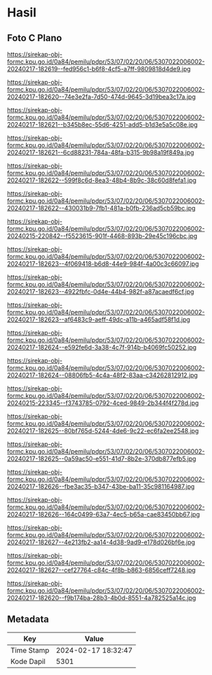 # Hasil

## Foto C Plano

https://sirekap-obj-formc.kpu.go.id/0a84/pemilu/pdpr/53/07/02/20/06/5307022006002-20240217-182619--fed956c1-b6f8-4cf5-a7ff-9809818d4de9.jpg

https://sirekap-obj-formc.kpu.go.id/0a84/pemilu/pdpr/53/07/02/20/06/5307022006002-20240217-182620--74e3e2fa-7d50-474d-9645-3d19bea3c17a.jpg

https://sirekap-obj-formc.kpu.go.id/0a84/pemilu/pdpr/53/07/02/20/06/5307022006002-20240217-182621--b345b8ec-55d6-4251-add5-b1d3e5a5c08e.jpg

https://sirekap-obj-formc.kpu.go.id/0a84/pemilu/pdpr/53/07/02/20/06/5307022006002-20240217-182621--6cd88231-784a-48fa-b315-9b98a19f849a.jpg

https://sirekap-obj-formc.kpu.go.id/0a84/pemilu/pdpr/53/07/02/20/06/5307022006002-20240217-182622--599f8c6d-8ea3-48b4-8b9c-38c60d8fefa1.jpg

https://sirekap-obj-formc.kpu.go.id/0a84/pemilu/pdpr/53/07/02/20/06/5307022006002-20240217-182622--430031b9-7fb1-481a-b0fb-236ad5cb59bc.jpg

https://sirekap-obj-formc.kpu.go.id/0a84/pemilu/pdpr/53/07/02/20/06/5307022006002-20240215-220842--f5523615-901f-4468-893b-29e45c196cbc.jpg

https://sirekap-obj-formc.kpu.go.id/0a84/pemilu/pdpr/53/07/02/20/06/5307022006002-20240217-182623--4f069418-b6d8-44e9-984f-4a00c3c66097.jpg

https://sirekap-obj-formc.kpu.go.id/0a84/pemilu/pdpr/53/07/02/20/06/5307022006002-20240217-182623--4922fbfc-0d4e-44b4-982f-a87acaedf6cf.jpg

https://sirekap-obj-formc.kpu.go.id/0a84/pemilu/pdpr/53/07/02/20/06/5307022006002-20240217-182623--af6483c9-aeff-49dc-a11b-a465adf58f1d.jpg

https://sirekap-obj-formc.kpu.go.id/0a84/pemilu/pdpr/53/07/02/20/06/5307022006002-20240217-182624--e592fe6d-3a38-4c7f-914b-b4069fc50252.jpg

https://sirekap-obj-formc.kpu.go.id/0a84/pemilu/pdpr/53/07/02/20/06/5307022006002-20240217-182624--08806fb5-4c4a-48f2-83aa-c34262812912.jpg

https://sirekap-obj-formc.kpu.go.id/0a84/pemilu/pdpr/53/07/02/20/06/5307022006002-20240215-223345--f3743785-0792-4ced-9849-2b344f4f278d.jpg

https://sirekap-obj-formc.kpu.go.id/0a84/pemilu/pdpr/53/07/02/20/06/5307022006002-20240217-182625--80bf765d-5244-4de6-9c22-ec6fa2ee2548.jpg

https://sirekap-obj-formc.kpu.go.id/0a84/pemilu/pdpr/53/07/02/20/06/5307022006002-20240217-182625--0a59ac50-e551-41d7-8b2e-370db877efb5.jpg

https://sirekap-obj-formc.kpu.go.id/0a84/pemilu/pdpr/53/07/02/20/06/5307022006002-20240217-182626--fbe3ac35-b347-43be-ba11-35c981164987.jpg

https://sirekap-obj-formc.kpu.go.id/0a84/pemilu/pdpr/53/07/02/20/06/5307022006002-20240217-182626--164c0499-63a7-4ec5-b65a-cae83450bb67.jpg

https://sirekap-obj-formc.kpu.go.id/0a84/pemilu/pdpr/53/07/02/20/06/5307022006002-20240217-182627--4e213fb2-aa14-4d38-9ad9-e178d026bf6e.jpg

https://sirekap-obj-formc.kpu.go.id/0a84/pemilu/pdpr/53/07/02/20/06/5307022006002-20240217-182627--cef27764-c84c-4f8b-b863-6856ceff7248.jpg

https://sirekap-obj-formc.kpu.go.id/0a84/pemilu/pdpr/53/07/02/20/06/5307022006002-20240217-182620--f9b174ba-28b3-4b0d-8551-4a782525a14c.jpg


## Metadata

| Key        | Value               |
| ---------- | ------------------- |
| Time Stamp | 2024-02-17 18:32:47 |
| Kode Dapil | 5301                |



